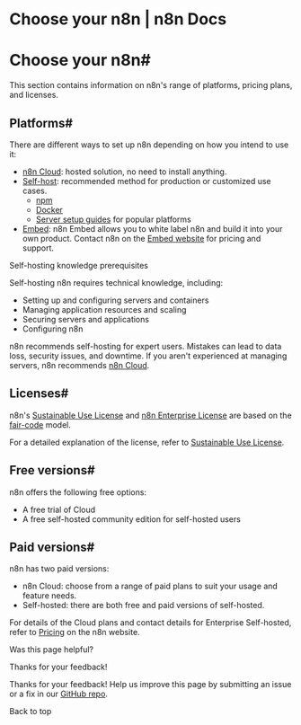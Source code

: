 # Choose your n8n | n8n Docs

[ ](https://github.com/n8n-io/n8n-docs/edit/main/docs/choose-n8n.md "Edit this page")

# Choose your n8n#

This section contains information on n8n's range of platforms, pricing plans, and licenses.

## Platforms#

There are different ways to set up n8n depending on how you intend to use it:

  * [n8n Cloud](../manage-cloud/overview/): hosted solution, no need to install anything.
  * [Self-host](../hosting/): recommended method for production or customized use cases.
    * [npm](../hosting/installation/npm/)
    * [Docker](../hosting/installation/docker/)
    * [Server setup guides](../hosting/installation/server-setups/) for popular platforms
  * [Embed](../embed/): n8n Embed allows you to white label n8n and build it into your own product. Contact n8n on the [Embed website](https://n8n.io/embed/) for pricing and support.

Self-hosting knowledge prerequisites

Self-hosting n8n requires technical knowledge, including:

  * Setting up and configuring servers and containers
  * Managing application resources and scaling
  * Securing servers and applications
  * Configuring n8n

n8n recommends self-hosting for expert users. Mistakes can lead to data loss, security issues, and downtime. If you aren't experienced at managing servers, n8n recommends [n8n Cloud](https://n8n.io/cloud/).

## Licenses#

n8n's [Sustainable Use License](https://github.com/n8n-io/n8n/blob/master/LICENSE.md) and [n8n Enterprise License](https://github.com/n8n-io/n8n/blob/master/LICENSE_EE.md) are based on the [fair-code](https://faircode.io/) model.

For a detailed explanation of the license, refer to [Sustainable Use License](../sustainable-use-license/).

## Free versions#

n8n offers the following free options:

  * A free trial of Cloud
  * A free self-hosted community edition for self-hosted users

## Paid versions#

n8n has two paid versions:

  * n8n Cloud: choose from a range of paid plans to suit your usage and feature needs.
  * Self-hosted: there are both free and paid versions of self-hosted.

For details of the Cloud plans and contact details for Enterprise Self-hosted, refer to [Pricing](https://n8n.io/pricing/) on the n8n website.

Was this page helpful? 

Thanks for your feedback! 

Thanks for your feedback! Help us improve this page by submitting an issue or a fix in our [GitHub repo](https://github.com/n8n-io/n8n-docs). 

Back to top